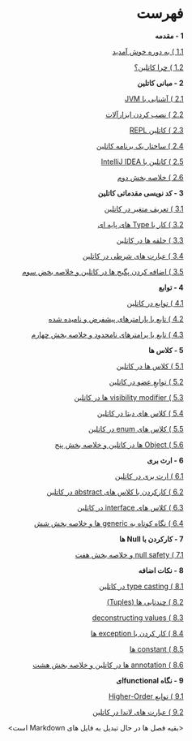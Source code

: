<div dir="rtl">

# فهرست

**1 - مقدمه**

[1.1 ) به دوره خوش آمدید](./welcome-to-the-course/README.md)

[1.2 ) چرا کاتلین؟](./why-kotlin/README.md)

**2 - مبانی کاتلین**

[2.1 ) آشنایی با JVM](./introduction-to-jvm/README.md)

[2.2 ) نصب کردن ابزارآلات](./installing-the-tooling/README.md)

[2.3 ) کاتلین REPL](./the-kotlin-repl/README.md)

[2.4 ) ساختار یک برنامه کاتلین](./the-structure-of-kotlin-application/README.md)

[2.5 ) کاتلین با IntelliJ IDEA](./kotlin-with-intellij-idea/README.md)

[2.6 ) خلاصه بخش دوم](./conventions-used-with-kotlin-and-summary/README.md)

**3 - کد نویسی مقدماتی کاتلین**

[3.1 ) تعریف متغیر در کاتلین](./declaring-variables-in-kotlin/README.md)

[3.2 ) کار با Type های پایه ای](./working-with-basic-types-in-kotlin/README.md)

[3.3 ) حلقه ها در کاتلین](./loops-and-ranges-in-kotlin/README.md)

[3.4 ) عبارت های شرطی در کاتلین](./conditional-execution-with-if-and-when-in-kotlin/README.md)

[3.5 ) اضافه کردن پگیج ها در کاتلین و خلاصه بخض سوم](./package-and-imports-in-kotlin-and-summary-of-kotlin-basic/README.md)

**4 - توابع**

[4.1 ) توابع در کاتلین](./functions-in-kotlin/README.md)

[4.2 ) تابع با پارامترهای پیشفرض و نامیده شده](./function-with-default-and-named-parameters-in-kotlin/README.md)

[4.3 ) تابع با پرامترهای نامحدود و خلاصه بخش چهارم](./function-with-unlimited-parameters-in-kotlin-and-summary/README.md)

**5 - کلاس ها**

[5.1 ) کلاس ها در کاتلین](./classes-in-kotlin/README.md)

[5.2 ) توابعِ عضو در کاتلین](./member-functions-in-kotlin/README.md)

[5.3 ) visibility modifier ها در کاتلین](./visibility-modifiers-in-kotlin/README.md)

[5.4 ) کلاس های دیتا در کاتلین](./kotlin-data-classes/README.md)

[5.5 ) کلاس های enum در کاتلین](./enum-classes-in-kotlin/README.md)

[5.6 ) Object ها در کاتلین و خلاصه بخش پنج](./objects-in-kotlin-and-summary/README.md)

**6 - ارث بری**

[6.1 ) ارث بری در کاتلین](./inheritance-in-kotlin/README.md)

[6.2 ) کارکردن با کلاس های abstract در کاتلین](./working-with-abstract-classes-in-kotlin/README.md)

[6.3 ) کلاس های interface در کاتلین](./interfaces-in-kotlin/README.md)

[6.4 ) نگاه کوتاه به generic ها و خلاصه بخش شش](./a-brief-look-at-generics-in-kotlin-and-summary/README.md)

**7 - کارکردن با Null ها**

[7.1 ) null safety و خلاصه بخش هفت](./null-safety-and-summary/README.md)

**8 - نکات اضافه**

[8.1 ) type casting در کاتلین](./type-casting-in-kotlin/README.md)

[8.2 ) چندتایی ها (Tuples)](./tuples/README.md)

[8.3 ) deconstructing values](./deconstructing-values/README.md)

[8.4 ) کار کردن با exception ها](./working-with-exceptions/README.md)

[8.5 ) constant ها](./declaring-constants/README.md)

[8.6 ) annotation ها در کاتلین و خلاصه بخش هشت](./annotations-in-kotlin-and-summary/README.md)

**9 - نگاه functionalای**

[9.1 ) توابع Higher-Order](./higher-order-functions-in-kotlin/README.md)

[9.2 ) عبارت های لاندا در کاتلین](./lambda-expressions-in-kotlin/README.md)





<بقیه فصل ها در حال تبدیل به فایل های Markdown است>
